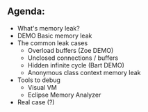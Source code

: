 Agenda:
---
* What's memory leak?
* DEMO Basic memory leak
* The common leak cases
    * Overload buffers (Zoe DEMO)
    * Unclosed connections / buffers
    * Hidden infinite cycle (Bart DEMO)
    * Anonymous class context memory leak
* Tools to debug
    * Visual VM
    * Eclipse Memory Analyzer
* Real case (?)